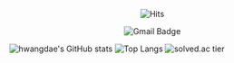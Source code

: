 <div align=center>
  
  ![Hits](https://hits.seeyoufarm.com/api/count/incr/badge.svg?url=https/github.com/)
  
  
![Gmail Badge](https://img.shields.io/badge/Gmail-d14836?style=flat-square&logo=Gmail&logoColor=white&link=khd206@ajou.ac.kr)
</div>

![hwangdae's GitHub stats](https://github-readme-stats.vercel.app/api?username=kimhwangdae&show_icons=true&theme=dark)
![Top Langs](https://github-readme-stats.vercel.app/api/top-langs/?username=kimhwangdae&theme=dark&layout=compact)
![solved.ac tier](http://mazassumnida.wtf/api/generate_badge?boj=khd206)
<!---
kimhwangdae/kimhwangdae is a ✨ special ✨ repository because its `README.md` (this file) appears on your GitHub profile.
You can click the Preview link to take a look at your changes.
--->
